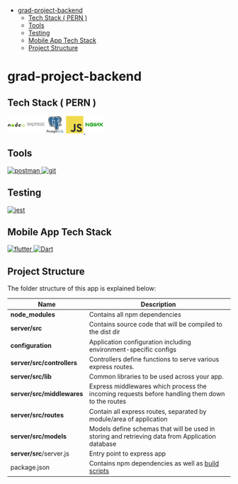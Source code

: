 - [grad-project-backend](#grad-project-backend)
  - [Tech Stack ( PERN )](#tech-stack--pern-)
  - [Tools](#tools)
  - [Testing](#testing)
  - [Mobile App Tech Stack](#mobile-app-tech-stack)
  - [Project Structure](#project-structure)

# grad-project-backend

## Tech Stack ( PERN )
<a href="https://nodejs.org" target="_blank" rel="noreferrer"> <img src="https://raw.githubusercontent.com/devicons/devicon/master/icons/nodejs/nodejs-original-wordmark.svg" alt="nodejs" width="40" height="40"/></a>
<a href="https://expressjs.com" target="_blank" rel="noreferrer"> <img src="https://raw.githubusercontent.com/devicons/devicon/master/icons/express/express-original-wordmark.svg" alt="express" width="40" height="40"/></a>
<a href="https://www.postgresql.org" target="_blank" rel="noreferrer"> <img src="https://raw.githubusercontent.com/devicons/devicon/master/icons/postgresql/postgresql-original-wordmark.svg" alt="postgresql" width="40" height="40"/></a>
<a href="https://developer.mozilla.org/en-US/docs/Web/JavaScript" target="_blank" rel="noreferrer"> <img src="https://raw.githubusercontent.com/devicons/devicon/master/icons/javascript/javascript-original.svg" alt="javascript" width="40" height="40"/> </a>
<a href="https://www.nginx.com" target="_blank" rel="noreferrer"> <img src="https://raw.githubusercontent.com/devicons/devicon/master/icons/nginx/nginx-original.svg" alt="nginx" width="40" height="40"/> </a>

## Tools
<a href="https://postman.com" target="_blank" rel="noreferrer"> <img src="https://www.vectorlogo.zone/logos/getpostman/getpostman-icon.svg" alt="postman" width="40" height="40"/> </a>
<a href="https://git-scm.com/" target="_blank" rel="noreferrer"> <img src="https://www.vectorlogo.zone/logos/git-scm/git-scm-icon.svg" alt="git" width="40" height="40"/> </a>

## Testing
<a href="https://jestjs.io" target="_blank" rel="noreferrer"> <img src="https://www.vectorlogo.zone/logos/jestjsio/jestjsio-icon.svg" alt="jest" width="40" height="40"/> </a>

## Mobile App Tech Stack
<a href="https://www.flutter.dev" target="_blank" rel="noreferrer"> <img src="https://seeklogo.com/images/F/flutter-logo-5086DD11C5-seeklogo.com.png" alt="flutter" width="40" height="40"/> </a>
<a href="https://dart.dev/" target="_blank" rel="noreferrer"> <img src="https://seeklogo.com/images/D/dart-logo-FDA1939EC4-seeklogo.com.png" alt="Dart" width="40" height="40"/> </a>

## Project Structure
The folder structure of this app is explained below:

| Name | Description |
| ------------------------ | --------------------------------------------------------------------------------------------- |
| **node_modules**         | Contains all  npm dependencies                                                            |
| **server/src**                  | Contains  source code that will be compiled to the dist dir                               |
| **configuration**        | Application configuration including environment-specific configs 
| **server/src/controllers**      | Controllers define functions to serve various express routes. 
| **server/src/lib**              | Common libraries to be used across your app.  
| **server/src/middlewares**      | Express middlewares which process the incoming requests before handling them down to the routes
| **server/src/routes**           | Contain all express routes, separated by module/area of application                       
| **server/src/models**           | Models define schemas that will be used in storing and retrieving data from Application database  |
| **server/src**/server.js         | Entry point to express app                                                               |
| package.json             | Contains npm dependencies as well as [build scripts](#what-if-a-library-isnt-on-definitelytyped)   | tsconfig.json            | Config settings for compiling source code only written in TypeScript                                             |
